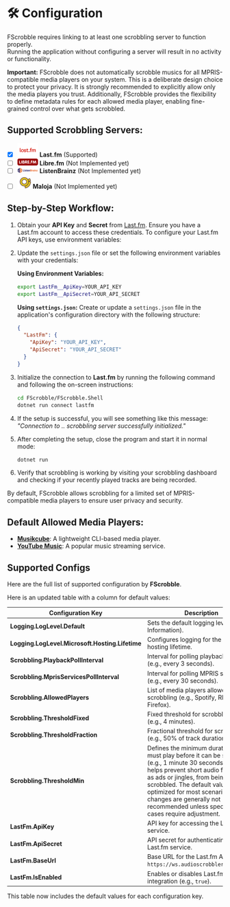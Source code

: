 # 🛠 Configuration
FScrobble requires linking to at least one scrobbling server to function properly.  
Running the application without configuring a server will result in no activity or functionality.  

**Important:** FScrobble does not automatically scrobble musics for all MPRIS-compatible media players on your system. This is a deliberate design choice to protect your privacy. It is strongly recommended to explicitly allow only the media players you trust. 
Additionally, FScrobble provides the flexibility to define metadata rules for each allowed media player, enabling fine-grained control over what gets scrobbled. 

## Supported Scrobbling Servers:

- [x] ![Last.fm](assets/lastfm-icon-48x48.png) **Last.fm** (Supported)
- [ ] ![Libre.fm](assets/librefm-icon-48x48.png) **Libre.fm** (Not Implemented yet)
- [ ] ![ListenBrainz](assets/listenbrainz-icon-48x48.png) **ListenBrainz** (Not Implemented yet)
- [ ] ![Maloja](assets/maloja-icon-32x32.png) **Maloja** (Not Implemented yet)

## Step-by-Step Workflow:

1. Obtain your **API Key** and **Secret** from [Last.fm](https://www.last.fm/api/account/create). Ensure you have a Last.fm account to access these credentials.
To configure your Last.fm API keys, use environment variables:
2. Update the `settings.json` file or set the following environment variables with your credentials:

   **Using Environment Variables:**
   ```bash
   export LastFm__ApiKey=YOUR_API_KEY
   export LastFm__ApiSecret=YOUR_API_SECRET
   ```

   **Using `settings.json`:**
   Create or update a `settings.json` file in the application's configuration directory with the following structure:
   ```json
   {
     "LastFm": {
       "ApiKey": "YOUR_API_KEY",
       "ApiSecret": "YOUR_API_SECRET"
     }
   }
   ```
 3. Initialize the connection to **Last.fm** by running the following command and following the on-screen instructions:
      ```bash
      cd FScrobble/FScrobble.Shell
      dotnet run connect lastfm
      ```
4. If the setup is successful, you will see something like this message:
   _"Connection to .. scrobbling server successfully initialized."_
5. After completing the setup, close the program and start it in normal mode:
   ```bash
   dotnet run
6. Verify that scrobbling is working by visiting your scrobbling dashboard and checking if your recently played tracks are being recorded.

By default, FScrobble allows scrobbling for a limited set of MPRIS-compatible media players to ensure user privacy and security. 

## Default Allowed Media Players:
   - [**Musikcube**](https://musikcube.com): A lightweight CLI-based media player.
   - [**YouTube Music**](https://music.youtube.com): A popular music streaming service.

## Supported Configs
Here are the full list of supported configuration by **FScrobble**.

Here is an updated table with a column for default values:

| **Configuration Key**       | **Description**                                                                 | **Default Value**               |
|------------------------------|---------------------------------------------------------------------------------|---------------------------------|
| **Logging.LogLevel.Default** | Sets the default logging level (e.g., Information).                            | `"Information"`                |
| **Logging.LogLevel.Microsoft.Hosting.Lifetime** | Configures logging for the Microsoft hosting lifetime.                  | `"Information"`                |
| **Scrobbling.PlaybackPollInterval** | Interval for polling playback status (e.g., every 3 seconds).             | `"00:00:03"`                   |
| **Scrobbling.MprisServicesPollInterval** | Interval for polling MPRIS services (e.g., every 30 seconds).            | `"00:00:30"`                   |
| **Scrobbling.AllowedPlayers** | List of media players allowed for scrobbling (e.g., Spotify, Rhythmbox, Firefox). | `["spotify*", "rhytmbox*", "firefox"]` |
| **Scrobbling.ThresholdFixed** | Fixed threshold for scrobbling a track (e.g., 4 minutes).                      | `"00:04:00"`                   |
| **Scrobbling.ThresholdFraction** | Fractional threshold for scrobbling (e.g., 50% of track duration).           | `0.5`                          |
| **Scrobbling.ThresholdMin** | Defines the minimum duration a track must play before it can be scrobbled (e.g., 1 minute 30 seconds). This helps prevent short audio files, such as ads or jingles, from being scrobbled. The default value is optimized for most scenarios, and changes are generally not recommended unless specific use cases require adjustment. | `"00:01:30"` |
| **LastFm.ApiKey**            | API key for accessing the Last.fm service.                                     | `""` (Empty by default)        |
| **LastFm.ApiSecret**         | API secret for authenticating with the Last.fm service.                        | `""` (Empty by default)        |
| **LastFm.BaseUrl**           | Base URL for the Last.fm API (e.g., `https://ws.audioscrobbler.com/2.0/`).      | `"https://ws.audioscrobbler.com/2.0/"` |
| **LastFm.IsEnabled**         | Enables or disables Last.fm integration (e.g., `true`).                        | `true`                         |

This table now includes the default values for each configuration key.